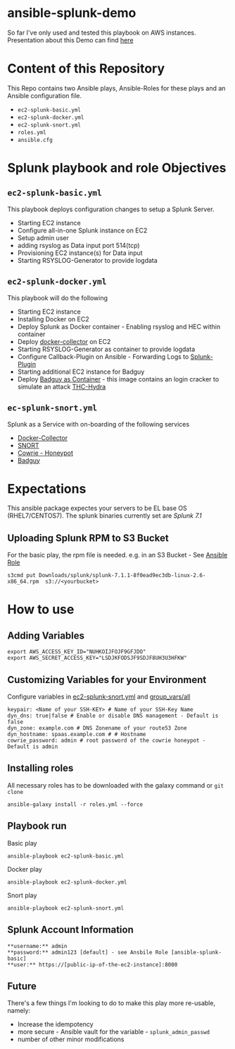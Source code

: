 # ansible-splunk-demo

So far I've only used and tested this playbook on AWS instances.
Presentation about this Demo can find [here](https://it-kombinat.org)

# Content of this Repository
This Repo contains two Ansible plays, Ansible-Roles for these plays and an Ansible configuration file.

- `ec2-splunk-basic.yml`
- `ec2-splunk-docker.yml`
- `ec2-splunk-snort.yml`
- `roles.yml`
- `ansible.cfg`

# Splunk playbook and role Objectives

## `ec2-splunk-basic.yml`
This playbook deploys configuration changes to setup a Splunk Server.
* Starting EC2 instance
* Configure all-in-one Splunk instance on EC2
* Setup admin user
* adding rsyslog as Data input port 514(tcp)
* Provisioning EC2 instance(s) for Data input
* Starting RSYSLOG-Generator to provide logdata

## `ec2-splunk-docker.yml`
This playbook will do the following
* Starting EC2 instance
* Installing Docker on EC2
* Deploy Splunk as Docker container -  Enabling rsyslog and HEC within container
* Deploy [docker-collector](https://www.outcoldsolutions.com/docs/monitoring-docker/) on EC2
* Starting RSYSLOG-Generator as container to provide logdata
* Configure Callback-Plugin on Ansible - Forwarding Logs to [Splunk-Plugin](https://splunkbase.splunk.com/app/4023/)
* Starting additional EC2 instance for Badguy
* Deploy [Badguy as Container](https://github.com/it-kombinat/badguy) - this image contains an login cracker to simulate an attack [THC-Hydra](https://tools.kali.org/password-attacks/hydra)

## `ec-splunk-snort.yml`
Splunk as a Service with on-boarding of the following services
* [Docker-Collector](https://www.outcoldsolutions.com/docs/monitoring-docker/)
* [SNORT](https://github.com/it-kombinat/ansible-snort)
* [Cowrie - Honeypot](https://github.com/it-kombinat/ansible-cowried)
* [Badguy](https://github.com/it-kombinat/badguy)

# Expectations

This ansible package expectes your servers to be EL base OS (RHEL7/CENTOS7). The splunk binaries currently set are *Splunk 7.1*

## Uploading Splunk RPM to S3 Bucket
For the basic play, the rpm file is needed. e.g. in an S3 Bucket - See [Ansible Role](https://github.com/it-kombinat/ansible-splunk-base)
```
s3cmd put Downloads/splunk/splunk-7.1.1-8f0ead9ec3db-linux-2.6-x86_64.rpm  s3://<yourbucket>
```
# How to use

## Adding Variables
```
export AWS_ACCESS_KEY_ID="NUHKOIJFOJF9GFJDO"
export AWS_SECRET_ACCESS_KEY="LSDJKFODSJF9SDJF8UH3U3HFKW"
```

## Customizing Variables for your Environment
Configure variables in [ec2-splunk-snort.yml](ec2-splunk-snort.yml) and [group_vars/all](group_vars/all.yml)

```
keypair: <Name of your SSH-KEY> # Name of your SSH-Key Name 
dyn_dns: true|false # Enable or disable DNS management - Default is false
dyn_zone: example.com # DNS Zonename of your route53 Zone
dyn_hostname: spaas.example.com # # Hostname 
cowrie_password: admin # root password of the cowrie honeypot - Default is admin
```

## Installing roles
All necessary roles has to be downloaded with the galaxy command or `git clone`
```
ansible-galaxy install -r roles.yml --force
```
## Playbook run

Basic play
```
ansible-playbook ec2-splunk-basic.yml
```

Docker play
```
ansible-playbook ec2-splunk-docker.yml
```

Snort play
```
ansible-playbook ec2-splunk-snort.yml
```

## Splunk Account Information
```
**username:** admin
**password:** admin123 [default] - see Ansbile Role [ansible-splunk-basic]
**user:** https://[public-ip-of-the-ec2-instance]:8000
```

## Future

There's a few things I'm looking to do to make this play more re-usable, namely:

   * Increase the idempotency
   * more secure - Ansible vault for the variable -  `splunk_admin_passwd`
   * number of other minor modifications
